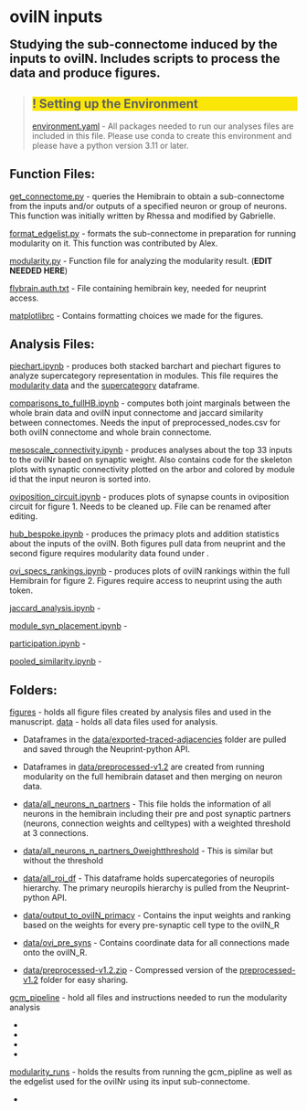 # oviIN inputs

 <span style="font-size:1.5em;">**Studying the sub-connectome induced by the inputs to oviIN. Includes scripts to process the data and produce figures.**</span>


> ## <div style="background-color:rgba(250, 230, 7, 1);"> ! Setting up the Environment 
> [environment.yaml](environment.yaml) - All packages needed to run our analyses files are included in this file. Please use conda to create this environment and please have a python version 3.11 or later.</div>

## Function Files:

[get_connectome.py](get_connectome.py) - queries the Hemibrain to obtain a sub-connectome from the inputs and/or outputs of a specified neuron or group of neurons. This function was initially written by Rhessa and modified by Gabrielle. 

[format_edgelist.py](gcm_pipeline/format_edgelist.py) - formats the sub-connectome in preparation for running modularity on it. This function was contributed by Alex. 

[modularity.py](modularity.py) - Function file for analyzing the modularity result. (**EDIT NEEDED HERE**)

[flybrain.auth.txt](flybrain.auth.txt) - File containing hemibrain key, needed for neuprint access.

[matplotlibrc](matplotlibrc) - Contains formatting choices we made for the figures. 

## Analysis Files:

[piechart.ipynb](piechart.ipynb) - produces both stacked barchart and piechart figures to analyze supercategory representation in modules. This file requires the [modularity data](modularity_runs/0.0/0-0_98765.txt) and the [supercategory](data/all_roi_df.xlsx) dataframe. 

[comparisons_to_fullHB.ipynb](comparisons_to_fullHB.ipynb) - computes both joint marginals between the whole brain data and oviIN input connectome and jaccard similarity between connectomes. Needs the input of preprocessed_nodes.csv for both oviIN connectome and whole brain connectome.

[mesoscale_connectivity.ipynb](mesoscale_connectivity.ipynb) - produces analyses about the top 33 inputs to the oviINr based on synaptic weight. Also contains code for the skeleton plots with synaptic connectivity plotted on the arbor and colored by module id that the input neuron is sorted into.

[oviposition_circuit.ipynb](oviposition_circuit.ipynb) - produces plots of synapse counts in oviposition circuit for figure 1. Needs to be cleaned up. File can be renamed after editing.

[hub_bespoke.ipynb](hub_bespoke.ipynb) - produces the primacy plots and addition statistics about the inputs of the oviIN. Both figures pull data from neuprint and the second figure requires modularity data found under .

[ovi_specs_rankings.ipynb](ovi_specs_rankings.ipynb) - produces plots of oviIN rankings within the full Hemibrain for figure 2. Figures require access to neuprint using the auth token.

[jaccard_analysis.ipynb](jaccard_analysis.ipynb) - 

[module_syn_placement.ipynb](module_syn_placement.ipynb) - 

[participation.ipynb](participation.ipynb) - 

[pooled_similarity.ipynb](pooled_similarity.ipynb) - 

## Folders: 
[figures](figures/) - holds all figure files created by analysis files and used in the manuscript.
[data](data/) - holds all data files used for analysis. 
* Dataframes in the [data/exported-traced-adjacencies](data/exported-traced-adjacencies-v1.2/) folder are pulled and saved through the Neuprint-python API. 
* Dataframes in [data/preprocessed-v1.2](data/preprocessed-v1.2/) are created from running modularity on the full hemibrain dataset and then merging on neuron data.

* [data/all_neurons_n_partners](data/all_neurons_n_partners.csv) - This file holds the information of all neurons in the hemibrain including their pre and post synaptic partners (neurons, connection weights and celltypes) with a weighted threshold at 3 connections.
* [data/all_neurons_n_partners_0weightthreshold](data/all_neurons_n_partners_0weightthreshold.csv) - This is similar but without the threshold
* [data/all_roi_df](data/all_roi_df.xlsx) - This dataframe holds supercategories of neuropils hierarchy. The primary neuropils hierarchy is pulled from the Neuprint-python API.
* [data/output_to_oviIN_primacy](data/output_to_oviIN_primacy.csv) - Contains the input weights and ranking based on the weights for every pre-synaptic cell type to the oviIN\_R
* [data/ovi_pre_syns](data/ovi_pre_syns.csv) - Contains coordinate data for all connections made onto the oviIN\_R. 
* [data/preprocessed-v1.2.zip](data/preprocessed-v1.2.zip) - Compressed version of the [preprocessed-v1.2](data/preprocessed-v1.2/) folder for easy sharing.

[gcm_pipeline](gcm_pipeline/) - hold all files and instructions needed to run the modularity analysis
* []()
* []()
* []()
* []()

[modularity_runs](modularity_runs/) - holds the results from running the gcm_pipline as well as the edgelist used for the oviINr using its input sub-connectome.
* []()
